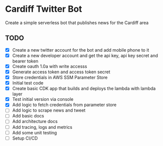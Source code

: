 # Cardiff Twitter Bot

Create a simple serverless bot that publishes news for the Cardiff area

## TODO

- [x] Create a new twitter account for the bot and add mobile phone to it
- [x] Create a new developer account and get the api key, api key secret and bearer token
- [x] Create oauth 1.0a with write accesss
- [x] Generate access token and access token secret
- [x] Store credentials in AWS SSM Parameter Store
- [x] Initial test code
- [x] Create basic CDK app that builds and deploys the lambda with lambda layer
- [x] Test initial version via console
- [x] Add logic to fetch credentials from parameter store
- [ ] Add logic to scrape news and tweet
- [ ] Add basic docs
- [ ] Add architecture docs
- [ ] Add tracing, logs and metrics
- [ ] Add some unit testing
- [ ] Setup CI/CD
